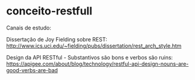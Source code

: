 # conceito-restfull

Canais de estudo:

Dissertação de Joy Fielding sobre REST: </br>
http://www.ics.uci.edu/~fielding/pubs/dissertation/rest_arch_style.htm

Design da API RESTful - Substantivos são bons e verbos são ruins: </br>
https://apigee.com/about/blog/technology/restful-api-design-nouns-are-good-verbs-are-bad



